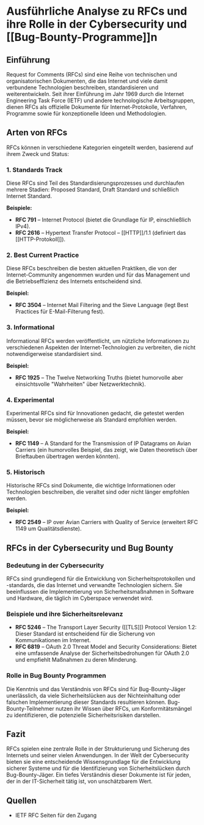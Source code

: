 
# Ausführliche Analyse zu RFCs und ihre Rolle in der Cybersecurity und [[Bug-Bounty-Programme]]n

## Einführung

Request for Comments (RFCs) sind eine Reihe von technischen und organisatorischen Dokumenten, die das Internet und viele damit verbundene Technologien beschreiben, standardisieren und weiterentwickeln. Seit ihrer Einführung im Jahr 1969 durch die Internet Engineering Task Force (IETF) und andere technologische Arbeitsgruppen, dienen RFCs als offizielle Dokumente für Internet-Protokolle, Verfahren, Programme sowie für konzeptionelle Ideen und Methodologien.

## Arten von RFCs

RFCs können in verschiedene Kategorien eingeteilt werden, basierend auf ihrem Zweck und Status:

### 1. Standards Track

Diese RFCs sind Teil des Standardisierungsprozesses und durchlaufen mehrere Stadien: Proposed Standard, Draft Standard und schließlich Internet Standard.

**Beispiele:**

- **RFC 791** – Internet Protocol (bietet die Grundlage für IP, einschließlich IPv4).
- **RFC 2616** – Hypertext Transfer Protocol – [[HTTP]]/1.1 (definiert das [[HTTP-Protokoll]]).

### 2. Best Current Practice

Diese RFCs beschreiben die besten aktuellen Praktiken, die von der Internet-Community angenommen wurden und für das Management und die Betriebseffizienz des Internets entscheidend sind.

**Beispiel:**

- **RFC 3504** – Internet Mail Filtering and the Sieve Language (legt Best Practices für E-Mail-Filterung fest).

### 3. Informational

Informational RFCs werden veröffentlicht, um nützliche Informationen zu verschiedenen Aspekten der Internet-Technologien zu verbreiten, die nicht notwendigerweise standardisiert sind.

**Beispiel:**

- **RFC 1925** – The Twelve Networking Truths (bietet humorvolle aber einsichtsvolle "Wahrheiten" über Netzwerktechnik).

### 4. Experimental

Experimental RFCs sind für Innovationen gedacht, die getestet werden müssen, bevor sie möglicherweise als Standard empfohlen werden.

**Beispiel:**

- **RFC 1149** – A Standard for the Transmission of IP Datagrams on Avian Carriers (ein humorvolles Beispiel, das zeigt, wie Daten theoretisch über Brieftauben übertragen werden könnten).

### 5. Historisch

Historische RFCs sind Dokumente, die wichtige Informationen oder Technologien beschreiben, die veraltet sind oder nicht länger empfohlen werden.

**Beispiel:**

- **RFC 2549** – IP over Avian Carriers with Quality of Service (erweitert RFC 1149 um Qualitätsdienste).

## RFCs in der Cybersecurity und Bug Bounty

### Bedeutung in der Cybersecurity

RFCs sind grundlegend für die Entwicklung von Sicherheitsprotokollen und -standards, die das Internet und verwandte Technologien sichern. Sie beeinflussen die Implementierung von Sicherheitsmaßnahmen in Software und Hardware, die täglich im Cyberspace verwendet wird.

### Beispiele und ihre Sicherheitsrelevanz

- **RFC 5246** – The Transport Layer Security ([[TLS]]) Protocol Version 1.2: Dieser Standard ist entscheidend für die Sicherung von Kommunikationen im Internet.
- **RFC 6819** – OAuth 2.0 Threat Model and Security Considerations: Bietet eine umfassende Analyse der Sicherheitsbedrohungen für OAuth 2.0 und empfiehlt Maßnahmen zu deren Minderung.

### Rolle in Bug Bounty Programmen

Die Kenntnis und das Verständnis von RFCs sind für Bug-Bounty-Jäger unerlässlich, da viele Sicherheitslücken aus der Nichteinhaltung oder falschen Implementierung dieser Standards resultieren können. Bug-Bounty-Teilnehmer nutzen ihr Wissen über RFCs, um Konformitätsmängel zu identifizieren, die potenzielle Sicherheitsrisiken darstellen.

## Fazit

RFCs spielen eine zentrale Rolle in der Strukturierung und Sicherung des Internets und seiner vielen Anwendungen. In der Welt der Cybersecurity bieten sie eine entscheidende Wissensgrundlage für die Entwicklung sicherer Systeme und für die Identifizierung von Sicherheitslücken durch Bug-Bounty-Jäger. Ein tiefes Verständnis dieser Dokumente ist für jeden, der in der IT-Sicherheit tätig ist, von unschätzbarem Wert.

## Quellen

- IETF RFC Seiten für den Zugang